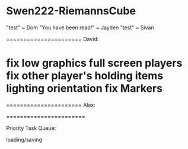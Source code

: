 Swen222-RiemannsCube
====================

"test" ~ Dom
"You have been read!" ~ Jayden
"test" ~ Sivan


======================
David:

fix low graphics
full screen
players fix
other player's holding items
lighting
orientation fix
Markers
======================

======================
Alex:

=======================

Priority Task Queue:

loading/saving

